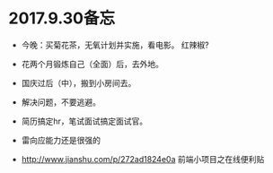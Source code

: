
# 2017.9.30备忘


* 今晚：买菊花茶，无氧计划并实施，看电影。  红辣椒?
























* 花两个月锻炼自己（全面）后，去外地。
* 国庆过后（中），搬到小房间去。
* 解决问题，不要逃避。
* 简历搞定hr，笔试面试搞定面试官。





* 雷向应能力还是很强的
* http://www.jianshu.com/p/272ad1824e0a  前端小项目之在线便利贴

